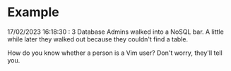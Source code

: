 # Example

<!-- replace-with-date starts -->
17/02/2023 16:18:30 : 3 Database Admins walked into a NoSQL bar. A little while later they walked out because they couldn't find a table.
<!-- replace-with-date ends -->

<!-- replace-with-joke starts -->
How do you know whether a person is a Vim user? Don't worry, they'll tell you.
<!-- replace-with-joke ends -->